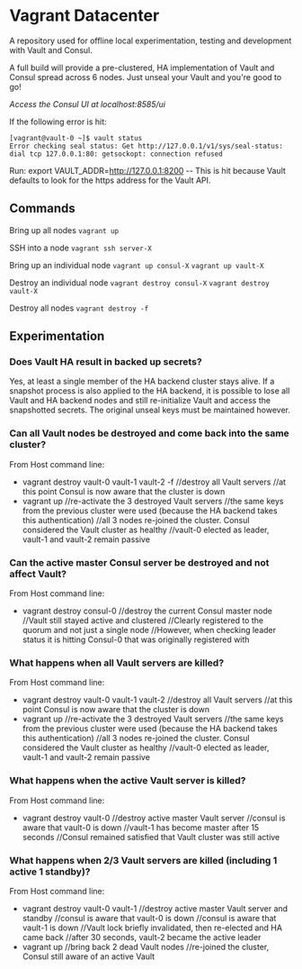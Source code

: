 # Vagrant Datacenter

A repository used for offline local experimentation, testing and development with Vault and Consul.

A full build will provide a pre-clustered, HA implementation of Vault and Consul spread across 6 nodes. Just unseal your Vault and you're good to go!

*Access the Consul UI at localhost:8585/ui*

If the following error is hit:
```
[vagrant@vault-0 ~]$ vault status
Error checking seal status: Get http://127.0.0.1/v1/sys/seal-status: dial tcp 127.0.0.1:80: getsockopt: connection refused
```
Run: export VAULT_ADDR=http://127.0.0.1:8200 -- This is hit because Vault defaults to look for the https address for the Vault API.

## Commands

Bring up all nodes
`vagrant up`

SSH into a node
`vagrant ssh server-X`

Bring up an individual node
`vagrant up consul-X`
`vagrant up vault-X`

Destroy an individual node
`vagrant destroy consul-X`
`vagrant destroy vault-X`

Destroy all nodes
`vagrant destroy -f`

## Experimentation

### Does Vault HA result in backed up secrets?
Yes, at least a single member of the HA backend cluster stays alive. If a snapshot process is also applied to the HA backend, it is possible to lose all Vault and HA backend nodes and still re-initialize Vault and access the snapshotted secrets. The original unseal keys must be maintained however.

### Can all Vault nodes be destroyed and come back into the same cluster?
From Host command line:
- vagrant destroy vault-0 vault-1 vault-2 -f
//destroy all Vault servers
//at this point Consul is now aware that the cluster is down
- vagrant up
//re-activate the 3 destroyed Vault servers
//the same keys from the previous cluster were used (because the HA backend takes this authentication)
//all 3 nodes re-joined the cluster. Consul considered the Vault cluster as healthy
//vault-0 elected as leader, vault-1 and vault-2 remain passive

### Can the active master Consul server be destroyed and not affect Vault?
From Host command line:
- vagrant destroy consul-0
//destroy the current Consul master node
//Vault still stayed active and clustered
//Clearly registered to the quorum and not just a single node
//However, when checking leader status it is hitting Consul-0 that was originally registered with

### What happens when all Vault servers are killed?
From Host command line:
- vagrant destroy vault-0 vault-1 vault-2
//destroy all Vault servers
//at this point Consul is now aware that the cluster is down
- vagrant up
//re-activate the 3 destroyed Vault servers
//the same keys from the previous cluster were used (because the HA backend takes this authentication)
//all 3 nodes re-joined the cluster. Consul considered the Vault cluster as healthy
//vault-0 elected as leader, vault-1 and vault-2 remain passive

### What happens when the active Vault server is killed?
From Host command line:
- vagrant destroy vault-0
//destroy active master Vault server
//consul is aware that vault-0 is down
//vault-1 has become master after 15 seconds
//Consul remained satisfied that Vault cluster was still active

### What happens when 2/3 Vault servers are killed (including 1 active 1 standby)?
From Host command line:
- vagrant destroy vault-0 vault-1
//destroy active master Vault server and standby
//consul is aware that vault-0 is down
//consul is aware that vault-1 is down
//Vault lock briefly invalidated, then re-elected and HA came back
//after 30 seconds, vault-2 became the active leader
- vagrant up
//bring back 2 dead Vault nodes
//re-joined the cluster, Consul still aware of an active Vault
